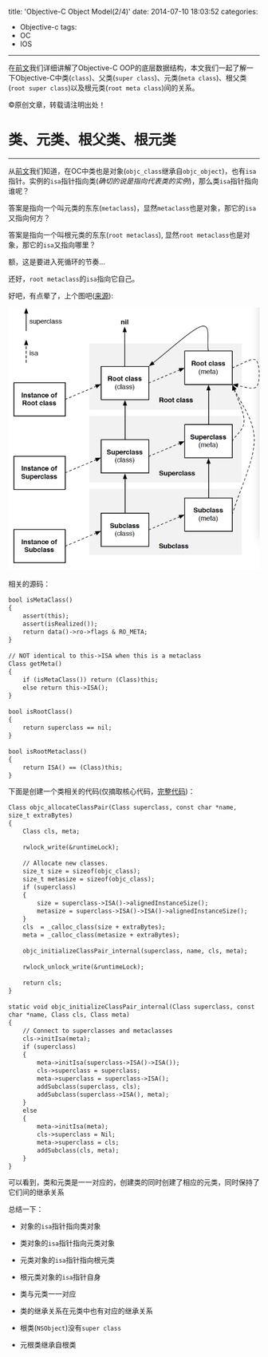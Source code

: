 title: 'Objective-C Object Model(2/4)'
date: 2014-07-10 18:03:52
categories:
- Objective-c
tags:
- OC
- IOS
---
在[前文](http://zxfcumtcs.github.io/2014/07/08/Objective-c-Object-Model/)我们详细讲解了Objective-C OOP的底层数据结构，本文我们一起了解一下Objective-C中类(`class`)、父类(`super class`)、元类(`meta class`)、根父类(`root super class`)以及根元类(`root meta class`)间的关系。
<!--more-->
©原创文章，转载请注明出处！

# 类、元类、根父类、根元类
______________
从[前文](http://zxfcumtcs.github.io/2014/07/08/Objective-c-Object-Model/)我们知道，在OC中类也是对象(`objc_class`继承自`objc_object`)，也有`isa`指针。实例的`isa`指针指向类(*确切的说是指向代表类的实例*)，那么类`isa`指针指向谁呢？

答案是指向一个叫元类的东东(`metaclass`)，显然`metaclass`也是对象，那它的`isa`又指向何方？

答案是指向一个叫根元类的东东(`root metaclass`), 显然`root metaclass`也是对象，那它的`isa`又指向哪里？

额，这是要进入死循环的节奏...

还好，`root metaclass`的`isa`指向它自己。

好吧，有点晕了，上个图吧([来源](http://www.sealiesoftware.com/blog/class%20diagram.pdf)):

![](/img/class_diagram.jpg)

相关的源码：

```
bool isMetaClass() 
{
    assert(this);
    assert(isRealized());
    return data()->ro->flags & RO_META;
}

// NOT identical to this->ISA when this is a metaclass
Class getMeta() 
{
    if (isMetaClass()) return (Class)this;
    else return this->ISA();
}

bool isRootClass() 
{
    return superclass == nil;
}

bool isRootMetaclass()
{
    return ISA() == (Class)this;
}
```

下面是创建一个类相关的代码(仅摘取核心代码，[完整代码](http://www.opensource.apple.com/source/objc4/objc4-551.1/runtime/objc-runtime-new.mm))：
```
Class objc_allocateClassPair(Class superclass, const char *name, size_t extraBytes)
{
    Class cls, meta;

    rwlock_write(&runtimeLock);

    // Allocate new classes.
    size_t size = sizeof(objc_class);
    size_t metasize = sizeof(objc_class);
    if (superclass) 
    {
        size = superclass->ISA()->alignedInstanceSize();
        metasize = superclass->ISA()->ISA()->alignedInstanceSize();
    }
    cls  = _calloc_class(size + extraBytes);
    meta = _calloc_class(metasize + extraBytes);

    objc_initializeClassPair_internal(superclass, name, cls, meta);

    rwlock_unlock_write(&runtimeLock);

    return cls;
}

static void objc_initializeClassPair_internal(Class superclass, const char *name, Class cls, Class meta)
{
    // Connect to superclasses and metaclasses
    cls->initIsa(meta);
    if (superclass) 
    {
        meta->initIsa(superclass->ISA()->ISA());
        cls->superclass = superclass;
        meta->superclass = superclass->ISA();
        addSubclass(superclass, cls);
        addSubclass(superclass->ISA(), meta);
    }
    else
    {
        meta->initIsa(meta);
        cls->superclass = Nil;
        meta->superclass = cls;
        addSubclass(cls, meta);
    }
}

```
可以看到，类和元类是一一对应的，创建类的同时创建了相应的元类，同时保持了它们间的继承关系

总结一下：

+ 对象的`isa`指针指向类对象

+ 类对象的`isa`指针指向元类对象

+ 元类对象的`isa`指针指向根元类

+ 根元类对象的`isa`指针自身

+ 类与元类一一对应

+ 类的继承关系在元类中也有对应的继承关系

+ 根类(`NSObject`)没有`super class`

+ 元根类继承自根类